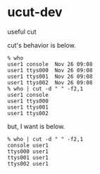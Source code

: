 # ucut-dev

useful cut

cut's behavior is below.

```shell
% who
user1 console  Nov 26 09:08
user1 ttys000  Nov 26 09:08
user1 ttys001  Nov 26 09:08
user1 ttys002  Nov 26 09:08
% who | cut -d " " -f2,1
user1 console
user1 ttys000
user1 ttys001
user1 ttys002
```

but, I want is below.

```shell
% who | cut -d " " -f2,1
console user1
ttys000 user1
ttys001 user1
ttys002 user1
```